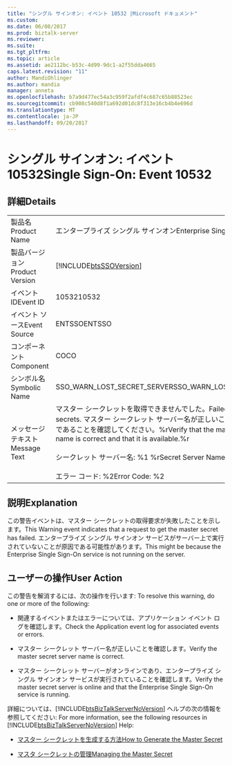 ```yaml
---
title: "シングル サインオン: イベント 10532 |Microsoft ドキュメント"
ms.custom: 
ms.date: 06/08/2017
ms.prod: biztalk-server
ms.reviewer: 
ms.suite: 
ms.tgt_pltfrm: 
ms.topic: article
ms.assetid: ae2112bc-b53c-4d99-9dc1-a2f55dda4665
caps.latest.revision: "11"
author: MandiOhlinger
ms.author: mandia
manager: anneta
ms.openlocfilehash: b7a9d477ec54a3c959f2afdf4c687c65b88523ec
ms.sourcegitcommit: cb908c540d8f1a692d01dc8f313e16cb4b4e696d
ms.translationtype: MT
ms.contentlocale: ja-JP
ms.lasthandoff: 09/20/2017
---
```

# <a name="single-sign-on-event-10532"></a><span data-ttu-id="9e1bd-102">シングル サインオン: イベント 10532</span><span class="sxs-lookup"><span data-stu-id="9e1bd-102">Single Sign-On: Event 10532</span></span>
## <a name="details"></a><span data-ttu-id="9e1bd-103">詳細</span><span class="sxs-lookup"><span data-stu-id="9e1bd-103">Details</span></span>  
  
|||  
|-|-|  
|<span data-ttu-id="9e1bd-104">製品名</span><span class="sxs-lookup"><span data-stu-id="9e1bd-104">Product Name</span></span>|<span data-ttu-id="9e1bd-105">エンタープライズ シングル サインオン</span><span class="sxs-lookup"><span data-stu-id="9e1bd-105">Enterprise Single Sign-On</span></span>|  
|<span data-ttu-id="9e1bd-106">製品バージョン</span><span class="sxs-lookup"><span data-stu-id="9e1bd-106">Product Version</span></span>|[!INCLUDE[btsSSOVersion](../includes/btsssoversion-md.md)]|  
|<span data-ttu-id="9e1bd-107">イベント ID</span><span class="sxs-lookup"><span data-stu-id="9e1bd-107">Event ID</span></span>|<span data-ttu-id="9e1bd-108">10532</span><span class="sxs-lookup"><span data-stu-id="9e1bd-108">10532</span></span>|  
|<span data-ttu-id="9e1bd-109">イベント ソース</span><span class="sxs-lookup"><span data-stu-id="9e1bd-109">Event Source</span></span>|<span data-ttu-id="9e1bd-110">ENTSSO</span><span class="sxs-lookup"><span data-stu-id="9e1bd-110">ENTSSO</span></span>|  
|<span data-ttu-id="9e1bd-111">コンポーネント</span><span class="sxs-lookup"><span data-stu-id="9e1bd-111">Component</span></span>|<span data-ttu-id="9e1bd-112">CO</span><span class="sxs-lookup"><span data-stu-id="9e1bd-112">CO</span></span>|  
|<span data-ttu-id="9e1bd-113">シンボル名</span><span class="sxs-lookup"><span data-stu-id="9e1bd-113">Symbolic Name</span></span>|<span data-ttu-id="9e1bd-114">SSO_WARN_LOST_SECRET_SERVER</span><span class="sxs-lookup"><span data-stu-id="9e1bd-114">SSO_WARN_LOST_SECRET_SERVER</span></span>|  
|<span data-ttu-id="9e1bd-115">メッセージ テキスト</span><span class="sxs-lookup"><span data-stu-id="9e1bd-115">Message Text</span></span>|<span data-ttu-id="9e1bd-116">マスター シークレットを取得できませんでした。</span><span class="sxs-lookup"><span data-stu-id="9e1bd-116">Failed to retrieve master secrets.</span></span> <span data-ttu-id="9e1bd-117">マスター シークレット サーバー名が正しいこと、および利用可能であることを確認してください。%r</span><span class="sxs-lookup"><span data-stu-id="9e1bd-117">Verify that the master secret server name is correct and that it is available.%r</span></span><br /><br /> <span data-ttu-id="9e1bd-118">シークレット サーバー名: %1 %r</span><span class="sxs-lookup"><span data-stu-id="9e1bd-118">Secret Server Name: %1%r</span></span><br /><br /> <span data-ttu-id="9e1bd-119">エラー コード: %2</span><span class="sxs-lookup"><span data-stu-id="9e1bd-119">Error Code: %2</span></span>|  
  
## <a name="explanation"></a><span data-ttu-id="9e1bd-120">説明</span><span class="sxs-lookup"><span data-stu-id="9e1bd-120">Explanation</span></span>  
 <span data-ttu-id="9e1bd-121">この警告イベントは、マスター シークレットの取得要求が失敗したことを示します。</span><span class="sxs-lookup"><span data-stu-id="9e1bd-121">This Warning event indicates that a request to get the master secret has failed.</span></span> <span data-ttu-id="9e1bd-122">エンタープライズ シングル サインオン サービスがサーバー上で実行されていないことが原因である可能性があります。</span><span class="sxs-lookup"><span data-stu-id="9e1bd-122">This might be because the Enterprise Single Sign-On service is not running on the server.</span></span>  
  
## <a name="user-action"></a><span data-ttu-id="9e1bd-123">ユーザーの操作</span><span class="sxs-lookup"><span data-stu-id="9e1bd-123">User Action</span></span>  
 <span data-ttu-id="9e1bd-124">この警告を解消するには、次の操作を行います: </span><span class="sxs-lookup"><span data-stu-id="9e1bd-124">To resolve this warning, do one or more of the following:</span></span>  
  
-   <span data-ttu-id="9e1bd-125">関連するイベントまたはエラーについては、アプリケーション イベント ログを確認します。</span><span class="sxs-lookup"><span data-stu-id="9e1bd-125">Check the Application event log for associated events or errors.</span></span>  
  
-   <span data-ttu-id="9e1bd-126">マスター シークレット サーバー名が正しいことを確認します。</span><span class="sxs-lookup"><span data-stu-id="9e1bd-126">Verify the master secret server name is correct.</span></span>  
  
-   <span data-ttu-id="9e1bd-127">マスター シークレット サーバーがオンラインであり、エンタープライズ シングル サインオン サービスが実行されていることを確認します。</span><span class="sxs-lookup"><span data-stu-id="9e1bd-127">Verify the master secret server is online and that the Enterprise Single Sign-On service is running.</span></span>  
  
 <span data-ttu-id="9e1bd-128">詳細については、[!INCLUDE[btsBizTalkServerNoVersion](../includes/btsbiztalkservernoversion-md.md)] ヘルプの次の情報を参照してください: </span><span class="sxs-lookup"><span data-stu-id="9e1bd-128">For more information, see the following resources in [!INCLUDE[btsBizTalkServerNoVersion](../includes/btsbiztalkservernoversion-md.md)] Help:</span></span>  
  
-   [<span data-ttu-id="9e1bd-129">マスター シークレットを生成する方法</span><span class="sxs-lookup"><span data-stu-id="9e1bd-129">How to Generate the Master Secret</span></span>](../core/how-to-generate-the-master-secret.md)  
  
-   [<span data-ttu-id="9e1bd-130">マスタ シークレットの管理</span><span class="sxs-lookup"><span data-stu-id="9e1bd-130">Managing the Master Secret</span></span>](../core/managing-the-master-secret.md)